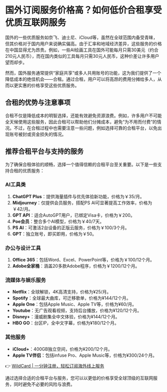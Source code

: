 # 国外订阅服务价格高？如何低价合租享受优质互联网服务

国外的一些优质服务如奈飞、迪士尼、iCloud等，虽然在全球范围内备受青睐，但其价格对于国内用户来说确实偏高。由于汇率和地域经济差异，这些服务的价格在中国显得尤为昂贵。例如，一些AI绘画工具在国外可能每月只需30美元（约合210元人民币），而在国内类似的工具每月只需30元人民币，这种价差让许多用户望而却步。

然而，国外服务通常提供“家庭共享”或多人共用账号的功能，这为我们提供了一个降低成本的绝佳机会——合租。通过合租，用户可以将高昂的费用分摊给多人，从而以更实惠的价格享受这些优质服务。

## 合租的优势与注意事项

合租不仅是降低成本的明智选择，还能有效避免资源浪费。例如，许多用户不可能全天候使用这些服务，因此合租可以帮助他们分摊成本，避免“为不用而付费”的情况。不过，在合租过程中也需要注意一些问题，例如选择可靠的合租平台，以免出现账号被封或资金损失的情况。

## 推荐合租平台与支持的服务

为了确保合租体验的顺畅，选择一个值得信赖的合租平台至关重要。以下是一些支持合租的优质服务：

### AI工具类
1. **ChatGPT Plus**：提供海量插件与优先体验新功能，价格为￥35/月。
2. **Midjourney**：仅提供会员服务，搭配PS AI可显著提高工作效率，价格为￥42/月。
3. **GPT API**：适合AutoGPT用户，已绑定Visa卡，价格为￥200。
4. **Poe会员**：整合多个AI模型，价格为￥40/7天。
5. **PS AI**：可激活2台设备的正版云服务，价格为￥100/3个月。
6. **GPT**：独立账号，即买即用，价格为￥50。

### 办公与设计工具
1. **Office 365**：包括Word、Excel、PowerPoint等，价格为￥100/12个月。
2. **Adobe全家桶**：涵盖20多款Adobe程序，价格为￥1200/12个月。

### 流媒体与娱乐服务
- **Netflix**：全球解锁，4K高清支持，价格为¥25/月。
- **Spotify**：全球最大曲库，可迁移歌单，价格为¥144/12个月。
- **Apple One**：包括Apple Music、Apple TV等，价格为¥60/月。
- **Youtube**：无广告观看视频，支持后台播放，价格为¥120/12个月。
- **Disney+**：漫威剧集全中文体验，价格为¥144/12个月。
- **HBO GO**：台区IP，全中文字幕，价格为¥180/12个月。

### 其他服务
- **iCloud+**：400GB独立空间，价格为¥200/12个月。
- **Apple TV伴侣**：包括infuse Pro、Apple Music等，价格为¥300/24个月。

👉 [WildCard | 一分钟注册，轻松订阅海外线上服务](https://bbtdd.com/WildCard)

通过选择合适的合租平台与服务，您可以以更低的价格享受全球顶级的互联网服务，同时避免不必要的风险与浪费。